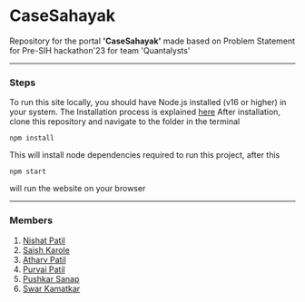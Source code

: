 #  CaseSahayak 

Repository for the portal **'CaseSahayak'** made based on Problem Statement for Pre-SIH hackathon'23 for team 'Quantalysts' 

---
### Steps 
To run this site locally, you should have Node.js installed (v16 or higher) in your system. The Installation process is explained [here](https://nodejs.org/en/download)
After installation, clone this repository and navigate to the folder in the terminal

```
npm install 
```

This will install node dependencies required to run this project, after this 

```
npm start
```

will run the website on your browser

---
### Members 
1.  [Nishat Patil](https://github.com/nishatp9)
2. [Saish Karole](https://github.com/saishock1504)
3. [Atharv Patil](https://github.com/atharv1035)
4. [Purvai Patil](https://github.com/purvaipatil)
5. [Pushkar Sanap](https://github.com/pushkar-sanap)
6. [Swar Kamatkar](https://github.com/Swar-Xicyc)

